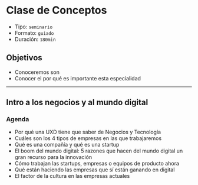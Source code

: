 # Clase de Conceptos

- Tipo: `seminario`
- Formato: `guiado`
- Duración: `180min`

## Objetivos

- Conoceremos son
- Conocer el por qué es importante esta especialidad

***

## Intro a los negocios y al mundo digital

### Agenda

- Por qué una UXD tiene que saber de Negocios y Tecnología
- Cuáles son los 4 tipos de empresas en las que trabajaremos
- Qué es una compañía y qué es una startup
- El boom del mundo digital: 5 razones que hacen del mundo digital un gran
  recurso para la innovación
- Cómo trabajan las startups, empresas o equipos de producto ahora
- Qué están haciendo las empresas que sí están ganando en digital
- El factor de la cultura en las empresas actuales